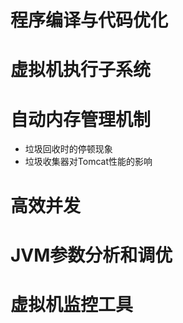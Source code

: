 

# 程序编译与代码优化
# 虚拟机执行子系统
# 自动内存管理机制
  * 垃圾回收时的停顿现象
  * 垃圾收集器对Tomcat性能的影响
# 高效并发
# JVM参数分析和调优
# 虚拟机监控工具

